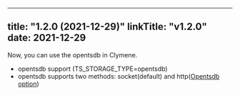 
---
title: "1.2.0 (2021-12-29)"
linkTitle: "v1.2.0"
date: 2021-12-29
---
Now, you can use the opentsdb in Clymene.

- opentsdb support (TS_STORAGE_TYPE=opentsdb)
- opentsdb supports two methods: socket(default) and
  http([Opentsdb option](https://github.com/Clymene-project/Clymene/blob/master/docs/clymene-agent/opentsdb/opentsdb-option.md))
